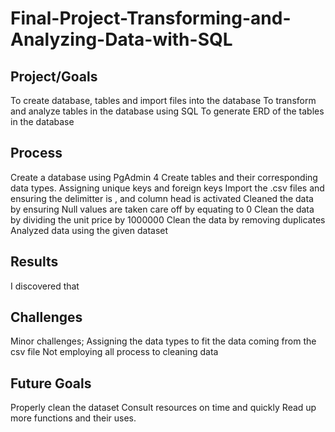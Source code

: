 # Final-Project-Transforming-and-Analyzing-Data-with-SQL

## Project/Goals
To create database, tables and import files into the database
To transform and analyze tables in the database using SQL
To generate ERD of the tables in the database
## Process
Create a database using PgAdmin 4
Create tables and their corresponding data types.
Assigning unique keys and foreign keys
Import the .csv files and ensuring the delimitter is , and column head is activated
Cleaned the data by ensuring Null values are taken care off by equating to 0
Clean the data by dividing the unit price by 1000000
Clean the data by removing duplicates
Analyzed data using the given dataset

## Results
I discovered that 

## Challenges 
Minor challenges; 
Assigning the data types to fit the data coming from the csv file
Not employing all process to cleaning data


## Future Goals
Properly clean the dataset
Consult resources on time and quickly
Read up more functions and their uses.
